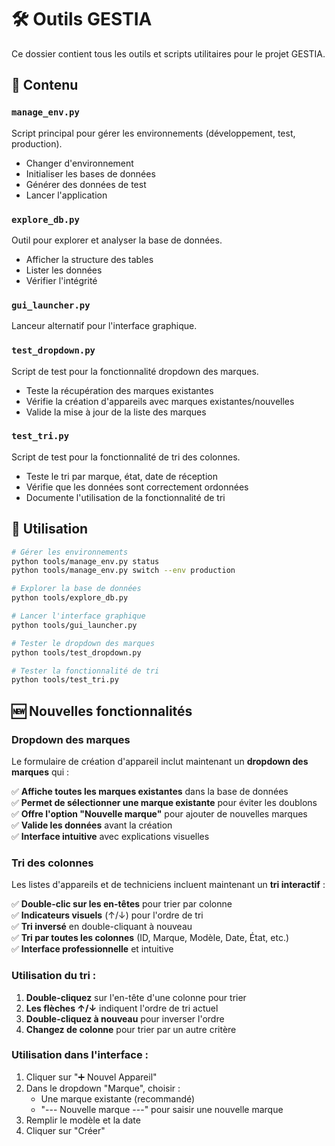 # 🛠️ Outils GESTIA

Ce dossier contient tous les outils et scripts utilitaires pour le projet GESTIA.

## 📁 Contenu

### `manage_env.py`
Script principal pour gérer les environnements (développement, test, production).
- Changer d'environnement
- Initialiser les bases de données
- Générer des données de test
- Lancer l'application

### `explore_db.py`
Outil pour explorer et analyser la base de données.
- Afficher la structure des tables
- Lister les données
- Vérifier l'intégrité

### `gui_launcher.py`
Lanceur alternatif pour l'interface graphique.

### `test_dropdown.py`
Script de test pour la fonctionnalité dropdown des marques.
- Teste la récupération des marques existantes
- Vérifie la création d'appareils avec marques existantes/nouvelles
- Valide la mise à jour de la liste des marques

### `test_tri.py`
Script de test pour la fonctionnalité de tri des colonnes.
- Teste le tri par marque, état, date de réception
- Vérifie que les données sont correctement ordonnées
- Documente l'utilisation de la fonctionnalité de tri

## 🚀 Utilisation

```bash
# Gérer les environnements
python tools/manage_env.py status
python tools/manage_env.py switch --env production

# Explorer la base de données
python tools/explore_db.py

# Lancer l'interface graphique
python tools/gui_launcher.py

# Tester le dropdown des marques
python tools/test_dropdown.py

# Tester la fonctionnalité de tri
python tools/test_tri.py
```

## 🆕 Nouvelles fonctionnalités

### Dropdown des marques
Le formulaire de création d'appareil inclut maintenant un **dropdown des marques** qui :

✅ **Affiche toutes les marques existantes** dans la base de données  
✅ **Permet de sélectionner une marque existante** pour éviter les doublons  
✅ **Offre l'option "Nouvelle marque"** pour ajouter de nouvelles marques  
✅ **Valide les données** avant la création  
✅ **Interface intuitive** avec explications visuelles  

### Tri des colonnes
Les listes d'appareils et de techniciens incluent maintenant un **tri interactif** :

✅ **Double-clic sur les en-têtes** pour trier par colonne  
✅ **Indicateurs visuels** (↑/↓) pour l'ordre de tri  
✅ **Tri inversé** en double-cliquant à nouveau  
✅ **Tri par toutes les colonnes** (ID, Marque, Modèle, Date, État, etc.)  
✅ **Interface professionnelle** et intuitive  

### Utilisation du tri :
1. **Double-cliquez** sur l'en-tête d'une colonne pour trier
2. **Les flèches ↑/↓** indiquent l'ordre de tri actuel
3. **Double-cliquez à nouveau** pour inverser l'ordre
4. **Changez de colonne** pour trier par un autre critère

### Utilisation dans l'interface :
1. Cliquer sur "➕ Nouvel Appareil"
2. Dans le dropdown "Marque", choisir :
   - Une marque existante (recommandé)
   - "--- Nouvelle marque ---" pour saisir une nouvelle marque
3. Remplir le modèle et la date
4. Cliquer sur "Créer" 